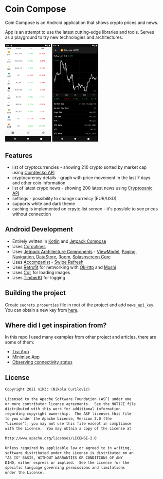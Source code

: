 # Coin Compose

Coin Compose is an Android application that shows crypto prices and news. 

App is an attempt to use the latest cutting-edge libraries and tools. Serves as a playground to try new technologies and architectures.  

<img src="art/ss1.png" width="30%" /> <img src="art/ss2.png" width="30%" />


## Features
* list of cryptocurrencies - showing 210 crypto sorted by market cap using [CoinGecko API](https://www.coingecko.com/en/api)
* cryptocurency details - graph with price movement in the last 7 days and other coin information
* list of latest crypo news - showing 200 latest news using [Cryptopanic API](https://cryptopanic.com)
* settings - possibility to change currency (EUR/USD)
* supports white and dark theme
* caching is implemented on crpyto list screen - it's possible to see prices without connection 

## Android Development 
* Entirely written in [Kotlin](https://kotlinlang.org) and [Jetpack Compose](https://developer.android.com/jetpack/compose)
* Uses [Coroutines](https://kotlinlang.org/docs/coroutines-overview.html)
* Uses [Jetpack Architecture Components](https://developer.android.com/topic/architecture) - [ViewModel](https://developer.android.com/topic/libraries/architecture/viewmodel), [Paging](https://developer.android.com/topic/libraries/architecture/paging/v3-overview), [Navigation](https://developer.android.com/guide/navigation), [DataStore](https://developer.android.com/topic/libraries/architecture/datastore), [Room](https://developer.android.com/training/data-storage/room), [Splashscreen Core](https://developer.android.com/guide/topics/ui/splash-screen)
* Uses [Accompanist](https://google.github.io/accompanist/) - [Swipe Refresh](https://google.github.io/accompanist/swiperefresh/)
* Uses [Retrofit](https://square.github.io/retrofit/) for networking with [OkHttp](https://github.com/square/okhttp) and [Moshi](https://github.com/square/moshi)
* Uses [Coil](https://github.com/coil-kt/coil) for loading images
* Uses [TimberKt](https://github.com/ajalt/timberkt) for logging 

## Building the project
Create `secrets.properties` file in root of the project and add `news_api_key`. You can obtain a new key from [here](https://cryptopanic.com/developers/api/). 

## Where did I get inspiration from?
In this repo I used many examples from other project and articles, there are some of them:
* [Tivi App](https://github.com/chrisbanes/tivi)
* [Minimise App](https://github.com/hitherejoe/minimise)
* [Observing connectivity status](https://medium.com/scalereal/observing-live-connectivity-status-in-jetpack-compose-way-f849ce8431c7)

## License 
```
Copyright 2021 n1k3c (Nikola Curilović) 

Licensed to the Apache Software Foundation (ASF) under one
or more contributor license agreements.  See the NOTICE file
distributed with this work for additional information
regarding copyright ownership.  The ASF licenses this file
to you under the Apache License, Version 2.0 (the
"License"); you may not use this file except in compliance
with the License.  You may obtain a copy of the License at

http://www.apache.org/licenses/LICENSE-2.0

Unless required by applicable law or agreed to in writing,
software distributed under the License is distributed on an
"AS IS" BASIS, WITHOUT WARRANTIES OR CONDITIONS OF ANY
KIND, either express or implied.  See the License for the
specific language governing permissions and limitations
under the License.
```

